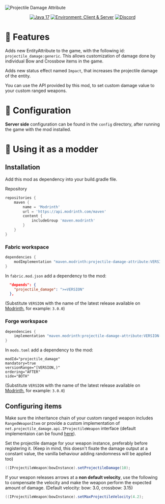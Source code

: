 ![Projectile Damage Attribute](.github/projectile_damage_title.png)

<div align="center">

<a href="">![Java 17](https://img.shields.io/badge/Java%2017-ee9258?logo=coffeescript&logoColor=ffffff&labelColor=606060&style=flat-square)</a>
<a href="">![Environment: Client & Server](https://img.shields.io/badge/environment-Client%20&%20Server-1976d2?style=flat-square)</a>
<a href="">[![Discord](https://img.shields.io/discord/973561601519149057.svg?label=&logo=discord&logoColor=ffffff&color=7389D8&labelColor=6A7EC2&style=flat-square)](https://discord.gg/KN9b3pjFTM)</a>

</div>

# 🏹️ Features

Adds new EntityAttribute to the game, with the following id: `projectile_damage:generic`. This allows customization of damage done by individual Bow and Crossbow items in the game.

Adds new status effect named `Impact`, that increases the projectile damage of the entity.

You can use the API provided by this mod, to set custom damage value to your custom ranged weapons.  

# 🔧 Configuration

**Server side** configuration can be found in the `config` directory, after running the game with the mod installed.

# 🔨 Using it as a modder

## Installation

Add this mod as dependency into your build.gradle file.

Repository
```groovy
repositories {
    maven {
        name = 'Modrinth'
        url = 'https://api.modrinth.com/maven'
        content {
            includeGroup 'maven.modrinth'
        }
    }
}
```

### Fabric workspace
```groovy
dependencies {
    modImplementation "maven.modrinth:projectile-damage-attribute:VERSION-fabric"
}
```
In `fabric.mod.json` add a dependency to the mod:
```json
  "depends": {
    "projectile_damage": ">=VERSION"
  },
```

(Substitute `VERSION` with the name of the latest release available on [Modrinth](https://modrinth.com/mod/projectile-damage-attribute/versions), for example: `3.0.0`)

### Forge workspace
```groovy
dependencies {
    implementation "maven.modrinth:projectile-damage-attribute:VERSION-forge"
}
```
In `mods.toml` add a dependency to the mod:
```
modId="projectile_damage"
mandatory=true
versionRange="[VERSION,)"
ordering="AFTER"
side="BOTH"
```

(Substitute `VERSION` with the name of the latest release available on [Modrinth](https://modrinth.com/mod/projectile-damage-attribute/versions), for example: `3.0.0`)

## Configuring items

Make sure the inheritance chain of your custom ranged weapon includes `RangedWeaponItem` or provide a custom implementation of `net.projectile_damage.api.IProjectileWeapon` interface (default implementaion can be found [here](./common/src/main/java/net/projectile_damage/api/IProjectileWeapon.java)).

Set the projectile damage for your weapon instance, preferably before registering it.
(Keep in mind, this doesn't fixate the damage output at a constant value, the vanilla behaviour adding randomness will be applied too)  
```java
((IProjectileWeapon)bowInstance).setProjectileDamage(10);
```
If your weapon releases arrows at a **non default velocity**, use the following to compensate the velocity and make the weapon perform the expected amount of damage. (Default velocity: bow: 3.0, crossbow: 3.15)
```java
((IProjectileWeapon)bowInstance).setMaxProjectileVelocity(4.2);
```
